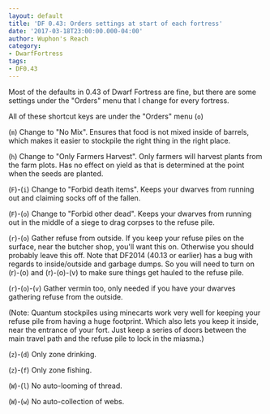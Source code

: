 ```yaml
---
layout: default
title: 'DF 0.43: Orders settings at start of each fortress'
date: '2017-03-18T23:00:00.000-04:00'
author: Wuphon's Reach
category:
- DwarfFortress
tags:
- DF0.43
---
```


Most of the defaults in 0.43 of Dwarf Fortress are fine, but there are some settings under the "Orders" menu that I change for every fortress.

All of these shortcut keys are under the "Orders" menu (`o`)

(`m`) Change to "No Mix".  Ensures that food is not mixed inside of barrels, which makes it easier to stockpile the right thing in the right place.

(`h`) Change to "Only Farmers Harvest".  Only farmers will harvest plants from the farm plots.  Has no effect on yield as that is determined at the point when the seeds are planted.

(`F`)-(`i`) Change to "Forbid death items".  Keeps your dwarves from running out and claiming socks off of the fallen.

(`F`)-(`o`) Change to "Forbid other dead".  Keeps your dwarves from running out in the middle of a siege to drag corpses to the refuse pile.

(`r`)-(`o`) Gather refuse from outside.  If you keep your refuse piles on the surface, near the butcher shop, you'll want this on.  Otherwise you should probably leave this off.  Note that DF2014 (40.13 or earlier) has a bug with regards to inside/outside and garbage dumps.  So you will need to turn on (r)-(o) and (r)-(o)-(v) to make sure things get hauled to the refuse pile.

(`r`)-(`o`)-(`v`) Gather vermin too, only needed if you have your dwarves gathering refuse from the outside.

(Note: Quantum stockpiles using minecarts work very well for keeping your refuse pile from having a huge footprint.  Which also lets you keep it inside, near the entrance of your fort.  Just keep a series of doors between the main travel path and the refuse pile to lock in the miasma.) 

(`z`)-(`d`) Only zone drinking.

(`z`)-(`f`) Only zone fishing.

(`W`)-(`l`) No auto-looming of thread.

(`W`)-(`w`) No auto-collection of webs.
